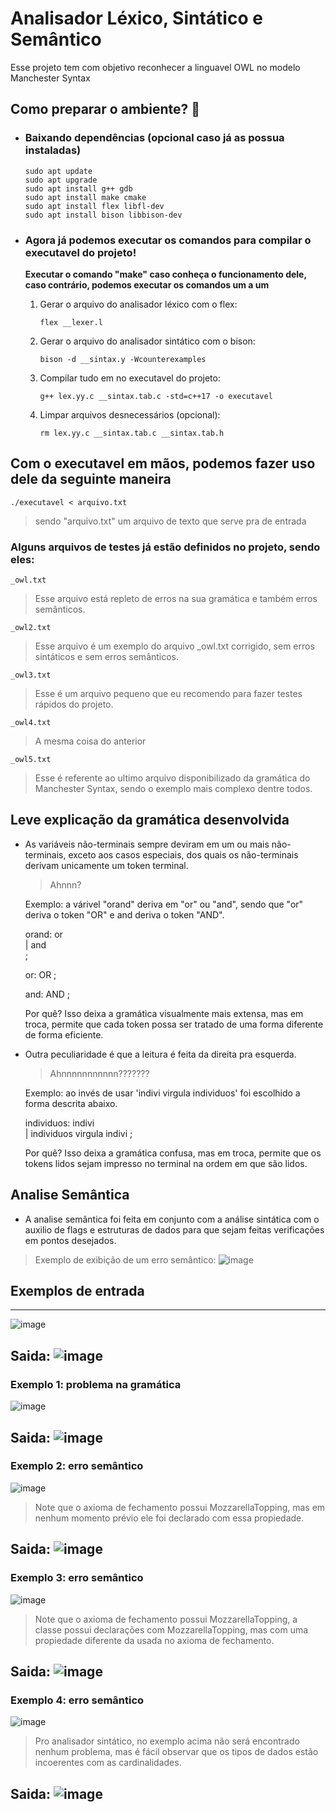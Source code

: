 # Analisador Léxico, Sintático e Semântico

Esse projeto tem com objetivo reconhecer a linguavel OWL no modelo Manchester Syntax

## Como preparar o ambiente? 👵
- ### Baixando dependências (opcional caso já as possua instaladas)
      sudo apt update
      sudo apt upgrade
      sudo apt install g++ gdb
      sudo apt install make cmake
      sudo apt install flex libfl-dev
      sudo apt install bison libbison-dev

- ### Agora já podemos executar os comandos para compilar o executavel do projeto!
  **Executar o comando "make" caso conheça o funcionamento dele, caso contrário, podemos executar os comandos um a um**

  1. Gerar o arquivo do analisador léxico com o flex:

         flex __lexer.l

  2. Gerar o arquivo do analisador sintático com o bison:
   
	     bison -d __sintax.y -Wcounterexamples 

  3. Compilar tudo em no executavel do projeto:
   
	     g++ lex.yy.c __sintax.tab.c -std=c++17 -o executavel

  4. Limpar arquivos desnecessários (opcional):
   
	     rm lex.yy.c __sintax.tab.c __sintax.tab.h

## Com o executavel em mãos, podemos fazer uso dele da seguinte maneira
	./executavel < arquivo.txt
   > sendo "arquivo.txt" um arquivo de texto que serve pra de entrada

  ### Alguns arquivos de testes já estão definidos no projeto, sendo eles:
    _owl.txt	
   > Esse arquivo está repleto de erros na sua gramática e também erros semânticos.
	
	_owl2.txt
   > Esse arquivo é um exemplo do arquivo _owl.txt corrigido, sem erros sintáticos e sem erros semânticos.

	_owl3.txt
   > Esse é um arquivo pequeno que eu recomendo para fazer testes rápidos do projeto.
	
 	_owl4.txt
   > A mesma coisa do anterior

	_owl5.txt
   > Esse é referente ao ultimo arquivo disponibilizado da gramática do Manchester Syntax, sendo o exemplo mais complexo dentre todos.

## Leve explicação da gramática desenvolvida
- As variáveis não-terminais sempre deviram em um ou mais não-terminais, exceto aos casos especiais, dos quais os não-terminais derivam unicamente um token terminal.
	> Ahnnn?
	
	Exemplo: a várivel "orand" deriva em "or" ou "and", sendo que "or" deriva o token "OR" e and deriva o token "AND".
	
	orand: or  
	    | and                 
	    ;
	
	or: OR
	;
	
	and: AND
	;
	
	Por quê? Isso deixa a gramática visualmente mais extensa, mas em troca, permite que cada token possa ser tratado de uma forma diferente de forma eficiente.

- Outra peculiaridade é que a leitura é feita da direita pra esquerda.
	> Ahnnnnnnnnnnn???????
	
	Exemplo: ao invés de usar 'indivi virgula individuos' foi escolhido a forma descrita abaixo.
	
	individuos: indivi              
	  | individuos virgula indivi
	  ;
	
	Por quê? Isso deixa a gramática confusa, mas em troca, permite que os tokens lidos sejam impresso no terminal na ordem em que são lidos.

## Analise Semântica
- A analise semântica foi feita em conjunto com a análise sintática com o auxilio de flags e estruturas de dados para que sejam feitas verificações em pontos desejados.
>Exemplo de exibição de um erro semântico: ![image](https://github.com/BrennoKM/AnalisadorLexerSintaxSemantic/assets/99992197/13458208-788f-4795-9847-3b9ea5ff9a03)


## Exemplos de entrada
----------------------------------------------------------------------------------------------------------------
![image](https://github.com/BrennoKM/AnalisadorLexerSintax/assets/99992197/46915f3f-879c-43d5-b4a8-5a473d65b743)

Saida: ![image](https://github.com/BrennoKM/AnalisadorLexerSintax/assets/99992197/dc12b728-e9c3-49cf-9232-dcaca7511521)
----------------------------------------------------------------------------------------------------------------
### Exemplo 1: problema na gramática
![image](https://github.com/BrennoKM/AnalisadorLexerSintax/assets/99992197/91e3a819-03d5-450f-9cf4-f0764d22e5f4)

Saida: ![image](https://github.com/BrennoKM/AnalisadorLexerSintax/assets/99992197/5e2e517b-468f-47a6-aa44-b34a7889f30b)
----------------------------------------------------------------------------------------------------------------
### Exemplo 2: erro semântico
![image](https://github.com/BrennoKM/AnalisadorLexerSintaxSemantic/assets/99992197/361c1ed6-971e-40ba-8a02-89911b4fae3b)
> Note que o axioma de fechamento possui MozzarellaTopping, mas em nenhum momento prévio ele foi declarado com essa propiedade.

Saida: ![image](https://github.com/BrennoKM/AnalisadorLexerSintaxSemantic/assets/99992197/507f0007-b617-4743-9674-fd16f0a6f5c3)
----------------------------------------------------------------------------------------------------------------
### Exemplo 3: erro semântico
![image](https://github.com/BrennoKM/AnalisadorLexerSintaxSemantic/assets/99992197/547d7e0a-f141-4caf-9fab-f7a93a8b72f2)
> Note que o axioma de fechamento possui MozzarellaTopping, a classe possui declarações com MozzarellaTopping, mas com uma propiedade diferente da usada no axioma de fechamento.

Saida: ![image](https://github.com/BrennoKM/AnalisadorLexerSintaxSemantic/assets/99992197/fa1c0abf-487c-40f1-9ffd-2d90d588ca0e)
----------------------------------------------------------------------------------------------------------------
### Exemplo 4: erro semântico
![image](https://github.com/BrennoKM/AnalisadorLexerSintaxSemantic/assets/99992197/fee565e6-ae6e-4399-a808-eb2de279aa4a)
> Pro analisador sintático, no exemplo acima não será encontrado nenhum problema, mas é fácil observar que os tipos de dados estão incoerentes com as cardinalidades.

Saida: ![image](https://github.com/BrennoKM/AnalisadorLexerSintaxSemantic/assets/99992197/1e7ac73a-b0f5-4ee2-b60d-643c3efd6487)
----------------------------------------------------------------------------------------------------------------
